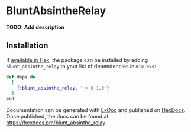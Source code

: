 # BluntAbsintheRelay

**TODO: Add description**

## Installation

If [available in Hex](https://hex.pm/docs/publish), the package can be installed
by adding `blunt_absinthe_relay` to your list of dependencies in `mix.exs`:

```elixir
def deps do
  [
    {:blunt_absinthe_relay, "~> 0.1.0"}
  ]
end
```

Documentation can be generated with [ExDoc](https://github.com/elixir-lang/ex_doc)
and published on [HexDocs](https://hexdocs.pm). Once published, the docs can
be found at <https://hexdocs.pm/blunt_absinthe_relay>.


